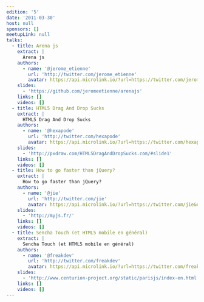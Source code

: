 ```yaml
---
edition: '5'
date: '2011-03-30'
host: null
sponsors: []
meetupLink: null
talks:
  - title: Arena js
    extract: |
      Arena js
    authors:
      - name: '@jerome_etienne'
        url: 'http://twitter.com/jerome_etienne'
        avatar: https://api.microlink.io/?url=https://twitter.com/jerome_etienne&embed=image.url
    slides:
      - 'https://github.com/jeromeetienne/arenajs'
    links: []
    videos: []
  - title: HTML5 Drag And Drop Sucks
    extract: |
      HTML5 Drag And Drop Sucks
    authors:
      - name: '@hexapode'
        url: 'http://twitter.com/hexapode'
        avatar: https://api.microlink.io/?url=https://twitter.com/hexapode&embed=image.url
    slides:
      - 'http://pxdraw.com/HTML5DragAndDropSucks.com/#slide1'
    links: []
    videos: []
  - title: How to go faster than jQuery?
    extract: |
      How to go faster than jQuery?
    authors:
      - name: '@jie'
        url: 'http://twitter.com/jie'
        avatar: https://api.microlink.io/?url=https://twitter.com/jie&embed=image.url
    slides:
      - 'http://myjs.fr/'
    links: []
    videos: []
  - title: Sencha Touch (et HTML5 mobile en général)
    extract: |
      Sencha Touch (et HTML5 mobile en général)
    authors:
      - name: '@freakdev'
        url: 'http://twitter.com/freakdev'
        avatar: https://api.microlink.io/?url=https://twitter.com/freakdev&embed=image.url
    slides:
      - 'http://www.centurion-project.org/static/parisjs/index-en.html'
    links: []
    videos: []
---
```

